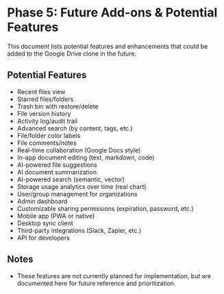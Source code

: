 # Phase 5: Future Add-ons & Potential Features

This document lists potential features and enhancements that could be added to the Google Drive clone in the future.

## Potential Features

- Recent files view
- Starred files/folders
- Trash bin with restore/delete
- File version history
- Activity log/audit trail
- Advanced search (by content, tags, etc.)
- File/folder color labels
- File comments/notes
- Real-time collaboration (Google Docs style)
- In-app document editing (text, markdown, code)
- AI-powered file suggestions
- AI document summarization
- AI-powered search (semantic, vector)
- Storage usage analytics over time (real chart)
- User/group management for organizations
- Admin dashboard
- Customizable sharing permissions (expiration, password, etc.)
- Mobile app (PWA or native)
- Desktop sync client
- Third-party integrations (Slack, Zapier, etc.)
- API for developers

## Notes

- These features are not currently planned for implementation, but are documented here for future reference and prioritization.
